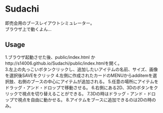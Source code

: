 # Sudachi
即売会用のブースレイアウトシミュレーター。  
ブラウザ上で動くよん…

## Usage
1.ブラウザ起動させた後、public/index.html かhttp://s14006.github.io/Sudachi/public/index.htmlを開く。  
3.左上の丸っこいボタンクリックし、追加したいアイテムの名前、サイズ、画像を選択後SAVEをクリック
4.左側に作成されたカードのMENUからadditemを選択肢、右側のブースの中心にアイテムが追加される。
5.任意の場所にアイテムをドラッグ・アンド・ドロップで移動させる。
6.右側にある2D、3Dのボタンをクリックで視点を切り替えることができる。
7.3Dの時はドラッグ・アンド・ドロップで視点を自由に動かせる。
8.アイテムをブースに追加できるのは2Dの時のみ。
